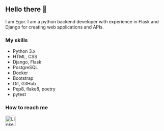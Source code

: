 ## Hello there 👋

I am Egor.
I am  a python backend developer with experience in Flask and Django for creating web applications and APIs. 

### My skills

- Python 3.x
- HTML, CSS
- Django, Flask
- PostgreSQL
- Docker
- Bootstrap
- Git, GitHub
- Pep8, flake8, poetry
- pytest

### How to reach me

<a href="https://www.linkedin.com/in/cherund/">
  <img width="32px" height="32px" src="https://user-images.githubusercontent.com/1062217/156883182-04f70b8b-44b4-493b-8ba0-dae93b310a40.png" alt="LinkedIn" />
</a>
